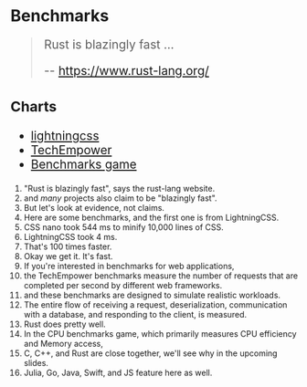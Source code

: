 # Benchmarks

<div style="font-size: 1.5em;">

> Rust is blazingly fast ...
>
> -- <https://www.rust-lang.org/>


### Charts

* [lightningcss](https://github.com/parcel-bundler/lightningcss?tab=readme-ov-file#benchmarks)
* [TechEmpower](https://www.techempower.com/benchmarks/)
* [Benchmarks game](https://goodmanwen.github.io/Programming-Language-Benchmarks-Visualization/)

</div>

<div class="hidden">

1. "Rust is blazingly fast", says the rust-lang website.
2. and *many* projects also claim to be "blazingly fast".
3. But let's look at evidence, not claims.
4. Here are some benchmarks, and the first one is from LightningCSS.
5. CSS nano took 544 ms to minify 10,000 lines of CSS.
6. LightningCSS took 4 ms.
7. That's 100 times faster.
8. Okay we get it. It's fast.
9. If you're interested in benchmarks for web applications,
10. the TechEmpower benchmarks measure the number of requests that are completed per second by different web frameworks.
11. and these benchmarks are designed to simulate realistic workloads.
12. The entire flow of receiving a request, deserialization, communication with a database, and responding to the client, is measured.
13. Rust does pretty well.
14. In the CPU benchmarks game, which primarily measures CPU efficiency and Memory access,
15. C, C++, and Rust are close together, we'll see why in the upcoming slides.
16. Julia, Go, Java, Swift, and JS feature here as well.

</div>
